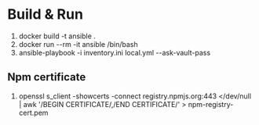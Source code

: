 # Build & Run

1. docker build -t ansible .
2. docker run --rm -it ansible /bin/bash
3. ansible-playbook -i inventory.ini local.yml --ask-vault-pass

## Npm certificate

1. openssl s_client -showcerts -connect registry.npmjs.org:443 </dev/null | awk '/BEGIN CERTIFICATE/,/END CERTIFICATE/' > npm-registry-cert.pem
